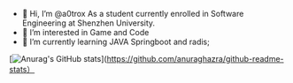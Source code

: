 - 👋 Hi, I’m @a0trox  As a student currently enrolled in Software Engineering at Shenzhen University.
- 👀 I’m interested in Game and Code
- 🌱 I’m currently learning JAVA Springboot and radis;

[![Anurag's GitHub stats](https://github-readme-stats.vercel.app/api?username=a0trox)](https://github.com/anuraghazra/github-readme-stats）
<!---
a0trox/a0trox is a ✨ special ✨ repository because its `README.md` (this file) appears on your GitHub profile.
You can click the Preview link to take a look at your changes.
--->
